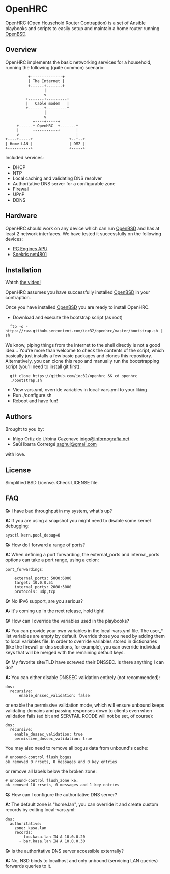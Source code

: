 # OpenHRC

OpenHRC (Open Household Router Contraption) is a set of [Ansible][ansible]
playbooks and scripts to easily setup and maintain a home router running
[OpenBSD][openbsd].


## Overview

OpenHRC implements the basic networking services for a household, running the
following (quite common) scenario:

~~~~~~
          +--------------+
          | The Internet |
          +------+-------+
                 |
                 v
         +-------+---------+
         |   Cable modem   |
         +-------+---------+
                 |
                 v
            +----+-----+
     +------+ OpenHRC  +-------+
     |      +----------+       |
     v                         |
+----+-----+                +--+--+
| Home LAN |                | DMZ |
+----------+                +-----+
~~~~~~

Included services:

* DHCP
* NTP
* Local caching and validating DNS resolver
* Authoritative DNS server for a configurable zone
* Firewall
* UPnP
* DDNS


## Hardware

OpenHRC should work on any device which can run [OpenBSD][openbsd] and has at
least 2 network interfaces. We have tested it successfully on the following
devices:

* [PC Engines APU][apu]
* [Soekris net4801][soekris]


## Installation

Watch [the video!][video]

OpenHRC assumes you have successfully installed [OpenBSD][openbsd] in your
contraption.

Once you have installed [OpenBSD][openbsd] you are ready to install OpenHRC.

* Download and execute the bootstrap script (as root)
~~~~~~
  ftp -o - https://raw.githubusercontent.com/ioc32/openhrc/master/bootstrap.sh | sh
~~~~~~
  We know, piping things from the internet to the shell directly is not a good
  idea... You're more than welcome to check the contents of the script, which
  basically just installs a few basic packages and clones this repository.
  Alternatively, you can clone this repo and manually run the bootstrapping
  script (you'll need to install git first):
~~~~~~
  git clone https://github.com/ioc32/openhrc && cd openhrc
  ./bootstrap.sh
~~~~~~
* View vars.yml, override variables in local-vars.yml to your liking
* Run ./configure.sh
* Reboot and have fun!


## Authors

Brought to you by:

* Iñigo Ortiz de Urbina Cazenave <inigo@infornografia.net>
* Saúl Ibarra Corretgé <saghul@gmail.com>

with love.


## License

Simplified BSD License. Check LICENSE file.

[ansible]: http://www.ansible.com
[openbsd]: http://www.openbsd.org
[apu]: http://www.pcengines.ch/apu.htm
[soekris]: http://soekris.com/products/eol-products/net4801.html
[video]: https://www.youtube.com/watch?v=LZeKDM5jc90


## FAQ

**Q:** I have bad throughput in my system, what's up?

**A:** If you are using a snapshot you might need to disable some kernel debugging:
~~~~~~
sysctl kern.pool_debug=0
~~~~~~

**Q:** How do I forward a range of ports?

**A:** When defining a port forwarding, the external_ports and internal_ports options
can take a port range, using a colon:
~~~~~~
port_forwardings:
  -
    external_ports: 5000:6000
    target: 10.0.0.51
    internal_ports: 2000:3000
    protocols: udp,tcp
~~~~~~

**Q:** No IPv6 support, are you serious?

**A:** It's coming up in the next release, hold tight!

**Q:** How can I override the variables used in the playbooks?

**A:** You can provide your own variables in the local-vars.yml file.
The user_* list variables are empty by default. Override those you need by adding them to local variables file.
In order to override variables stored in dictionaries (like the firewall or dns sections, for example), you can override individual keys that will be merged with the remaining default keys.

**Q:** My favorite site/TLD have screwed their DNSSEC. Is there anything I can do?

**A:** You can either disable DNSSEC validation entirely (not recommended):
~~~~~~
dns:
  recursive:
      enable_dnssec_validation: false
~~~~~~
or enable the permissive validation mode, which will ensure unbound keeps validating domains and passing responses down to clients even when validation fails (ad bit and SERVFAIL RCODE will not be set, of course):
~~~~~~
dns:
  recursive:
    enable_dnssec_validation: true
    permissive_dnssec_validation: true
~~~~~~

You may also need to remove all bogus data from unbound's cache:
~~~~~~
# unbound-control flush_bogus
ok removed 0 rrsets, 0 messages and 0 key entries
~~~~~~
or remove all labels below the broken zone:
~~~~~~
# unbound-control flush_zone ke.
ok removed 10 rrsets, 0 messages and 1 key entries
~~~~~~

**Q:** How can I configure the authoritative DNS server?

**A:** The default zone is "home.lan", you can override it and create custom records by editing
local-vars.yml:

~~~~~~
dns:
  authoritative:
    zone: kasa.lan
    records:
      - foo.kasa.lan IN A 10.0.0.20
      - bar.kasa.lan IN A 10.0.0.30
~~~~~~

**Q:** Is the authoritative DNS server accessible externally?

**A:** No, NSD binds to localhost and only unbound (servicing LAN queries) forwards queries to it.
